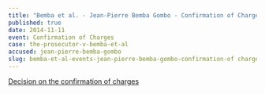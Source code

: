 ```yaml
---
title: "Bemba et al. - Jean-Pierre Bemba Gombo - Confirmation of Charges"
published: true
date: 2014-11-11
event: Confirmation of Charges
case: the-prosecutor-v-bemba-et-al
accused: jean-pierre-bemba-gombo
slug: bemba-et-al-events-jean-pierre-bemba-gombo-confirmation-of charges
---
```


[Decision on the confirmation of charges](http://www.icc-cpi.int/iccdocs/doc/doc1857534.pdf)[](http://www.icc-cpi.int/en_menus/icc/situations%20and%20cases/situations/situation%20icc%200105/related%20cases/ICC-0105-0113/court-records/chambers/ptcII/Pages/749.aspx)

